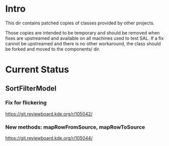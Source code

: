 # Intro

This dir contains patched copies of classes provided by other projects.

Those copies are intended to be temporary and should be removed when fixes are
upstreamed and available on all machines used to test SAL. If a fix cannot be
upstreamed and there is no other workaround, the class should be forked and
moved to the components/ dir.

# Current Status

## SortFilterModel
### Fix for flickering
https://git.reviewboard.kde.org/r/105042/

### New methods: mapRowFromSource, mapRowToSource
https://git.reviewboard.kde.org/r/105044/